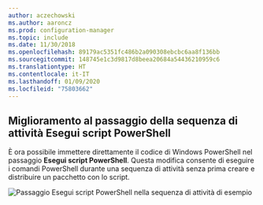 ```yaml
---
author: aczechowski
ms.author: aaroncz
ms.prod: configuration-manager
ms.topic: include
ms.date: 11/30/2018
ms.openlocfilehash: 89179ac5351fc486b2a090308ebcbc6aa8f136bb
ms.sourcegitcommit: 148745e1c3d9817d8beea20684a54436210959c6
ms.translationtype: HT
ms.contentlocale: it-IT
ms.lasthandoff: 01/09/2020
ms.locfileid: "75803662"
---
```

## <a name="bkmk_posh"></a> Miglioramento al passaggio della sequenza di attività Esegui script PowerShell
<!--1359389-->
È ora possibile immettere direttamente il codice di Windows PowerShell nel passaggio **Esegui script PowerShell**. Questa modifica consente di eseguire i comandi PowerShell durante una sequenza di attività senza prima creare e distribuire un pacchetto con lo script.

![Passaggio Esegui script PowerShell nella sequenza di attività di esempio](../../media/1359389-powershell-ts-step.png)

